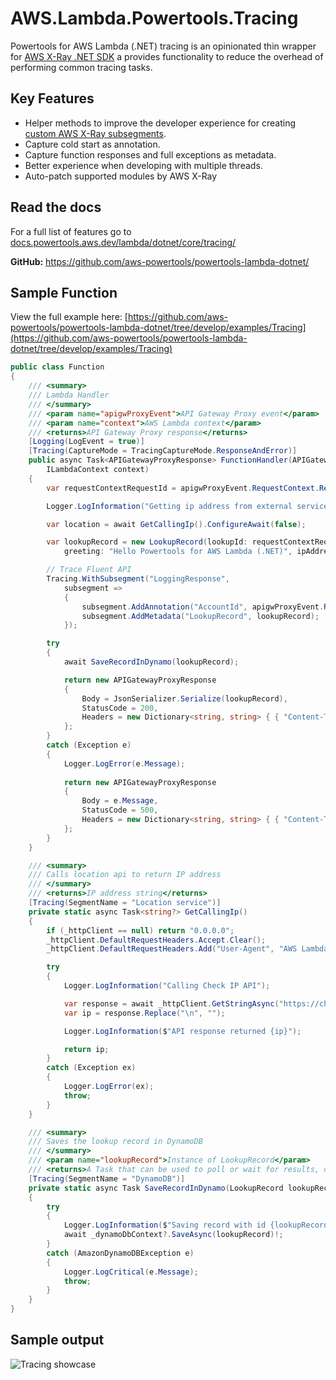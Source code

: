# AWS.Lambda.Powertools.Tracing

Powertools for AWS Lambda (.NET) tracing is an opinionated thin wrapper for [AWS X-Ray .NET SDK](https://github.com/aws/aws-xray-sdk-dotnet/)
a provides functionality to reduce the overhead of performing common tracing tasks.

## Key Features

* Helper methods to improve the developer experience for creating [custom AWS X-Ray subsegments](https://docs.aws.amazon.com/xray/latest/devguide/xray-sdk-dotnet-subsegments.html).
* Capture cold start as annotation.
* Capture function responses and full exceptions as metadata.
* Better experience when developing with multiple threads.
* Auto-patch supported modules by AWS X-Ray

## Read the docs

For a full list of features go to [docs.powertools.aws.dev/lambda/dotnet/core/tracing/](https://docs.powertools.aws.dev/lambda/dotnet/core/tracing/)

**GitHub:** https://github.com/aws-powertools/powertools-lambda-dotnet/

## Sample Function

View the full example here: [https://github.com/aws-powertools/powertools-lambda-dotnet/tree/develop/examples/Tracing](https://github.com/aws-powertools/powertools-lambda-dotnet/tree/develop/examples/Tracing)

```csharp
public class Function
{
    /// <summary>
    /// Lambda Handler
    /// </summary>
    /// <param name="apigwProxyEvent">API Gateway Proxy event</param>
    /// <param name="context">AWS Lambda context</param>
    /// <returns>API Gateway Proxy response</returns>
    [Logging(LogEvent = true)]
    [Tracing(CaptureMode = TracingCaptureMode.ResponseAndError)]
    public async Task<APIGatewayProxyResponse> FunctionHandler(APIGatewayProxyRequest apigwProxyEvent,
        ILambdaContext context)
    {
        var requestContextRequestId = apigwProxyEvent.RequestContext.RequestId;

        Logger.LogInformation("Getting ip address from external service");

        var location = await GetCallingIp().ConfigureAwait(false);

        var lookupRecord = new LookupRecord(lookupId: requestContextRequestId,
            greeting: "Hello Powertools for AWS Lambda (.NET)", ipAddress: location);

        // Trace Fluent API
        Tracing.WithSubsegment("LoggingResponse",
            subsegment =>
            {
                subsegment.AddAnnotation("AccountId", apigwProxyEvent.RequestContext.AccountId);
                subsegment.AddMetadata("LookupRecord", lookupRecord);
            });

        try
        {
            await SaveRecordInDynamo(lookupRecord);

            return new APIGatewayProxyResponse
            {
                Body = JsonSerializer.Serialize(lookupRecord),
                StatusCode = 200,
                Headers = new Dictionary<string, string> { { "Content-Type", "application/json" } }
            };
        }
        catch (Exception e)
        {
            Logger.LogError(e.Message);
            
            return new APIGatewayProxyResponse
            {
                Body = e.Message,
                StatusCode = 500,
                Headers = new Dictionary<string, string> { { "Content-Type", "application/json" } }
            };
        }
    }

    /// <summary>
    /// Calls location api to return IP address
    /// </summary>
    /// <returns>IP address string</returns>
    [Tracing(SegmentName = "Location service")]
    private static async Task<string?> GetCallingIp()
    {
        if (_httpClient == null) return "0.0.0.0";
        _httpClient.DefaultRequestHeaders.Accept.Clear();
        _httpClient.DefaultRequestHeaders.Add("User-Agent", "AWS Lambda .Net Client");

        try
        {
            Logger.LogInformation("Calling Check IP API");

            var response = await _httpClient.GetStringAsync("https://checkip.amazonaws.com/").ConfigureAwait(false);
            var ip = response.Replace("\n", "");

            Logger.LogInformation($"API response returned {ip}");

            return ip;
        }
        catch (Exception ex)
        {
            Logger.LogError(ex);
            throw;
        }
    }

    /// <summary>
    /// Saves the lookup record in DynamoDB
    /// </summary>
    /// <param name="lookupRecord">Instance of LookupRecord</param>
    /// <returns>A Task that can be used to poll or wait for results, or both.</returns>
    [Tracing(SegmentName = "DynamoDB")]
    private static async Task SaveRecordInDynamo(LookupRecord lookupRecord)
    {
        try
        {
            Logger.LogInformation($"Saving record with id {lookupRecord.LookupId}");
            await _dynamoDbContext?.SaveAsync(lookupRecord)!;
        }
        catch (AmazonDynamoDBException e)
        {
            Logger.LogCritical(e.Message);
            throw;
        }
    }
}
```

## Sample output

![Tracing showcase](http://docs.powertools.aws.dev/lambda/dotnet/media/tracer_utility_showcase.png)
